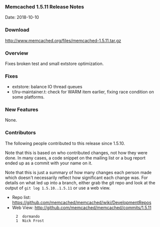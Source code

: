 ### Memcached 1.5.11 Release Notes

Date: 2018-10-10

### Download

http://www.memcached.org/files/memcached-1.5.11.tar.gz

### Overview

Fixes broken test and small extstore optimization.

### Fixes

  * extstore: balance IO thread queues
  * t/lru-maintainer.t: check for WARM item earlier, fixing race condition on
    some platforms.

### New Features

None.

### Contributors

The following people contributed to this release since 1.5.10.

Note that this is based on who contributed changes, not how they were
done.  In many cases, a code snippet on the mailing list or a bug
report ended up as a commit with your name on it.

Note that this is just a summary of how many changes each person made
which doesn't necessarily reflect how significant each change was.
For details on what led up into a branch, either grab the git repo and
look at the output of `git log 1.5.10..1.5.11` or use a web view.

  * Repo list: https://github.com/memcached/memcached/wiki/DevelopmentRepos
  * Web View: http://github.com/memcached/memcached/commits/1.5.11

```
     2	dormando
     1	Nick Frost

```
